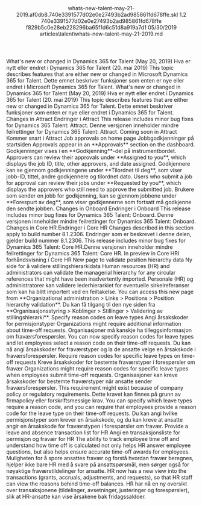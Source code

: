 <?xml version="1.0" encoding="UTF-8"?>
<xliff xmlns:logoport="urn:logoport:xliffeditor:xliff-extras:1.0" xmlns:tilt="urn:logoport:xliffeditor:tilt-non-translatables:1.0" xmlns:xsi="http://www.w3.org/2001/XMLSchema-instance" xmlns="urn:oasis:names:tc:xliff:document:1.2" xmlns:xliffext="urn:microsoft:content:schema:xliffextensions" version="1.2" xsi:schemaLocation="urn:oasis:names:tc:xliff:document:1.2 xliff-core-1.2-transitional.xsd">
  <file datatype="xml" source-language="en-US" original="whats-new-talent-may-21-2019.md" target-language="nb-NO">
    <header>
      <tool tool-company="Microsoft" tool-version="1.0-d915bc8" tool-name="mdxliff" tool-id="mdxliff"/>
      <xliffext:skl_file_name>whats-new-talent-may-21-2019.af0db8.740e3391577d02e0e27493b2ad985861fd678ffe.skl</xliffext:skl_file_name>
      <xliffext:version>1.2</xliffext:version>
      <xliffext:ms.openlocfilehash>740e3391577d02e0e27493b2ad985861fd678ffe</xliffext:ms.openlocfilehash>
      <xliffext:ms.sourcegitcommit>f829b5c0e28eb228296ba65f1d6c51d8a919a7d1</xliffext:ms.sourcegitcommit>
      <xliffext:ms.lasthandoff>05/30/2019</xliffext:ms.lasthandoff>
      <xliffext:ms.openlocfilepath>articles\talent\whats-new-talent-may-21-2019.md</xliffext:ms.openlocfilepath>
    </header>
    <body>
      <group extype="content" id="content">
        <trans-unit xml:space="preserve" translate="yes" id="101" restype="x-metadata">
          <source>What's new or changed in Dynamics 365 for Talent (May 20, 2019)</source>
        <target logoport:matchpercent="101" state="translated" state-qualifier="leveraged-tm">Hva er nytt eller endret i Dynamics 365 for Talent (20. mai 2019)</target></trans-unit>
        <trans-unit xml:space="preserve" translate="yes" id="102" restype="x-metadata">
          <source>This topic describes features that are either new or changed in Microsoft Dynamics 365 for Talent.</source>
        <target logoport:matchpercent="100" state="translated" state-qualifier="leveraged-inherited">Dette emnet beskriver funksjoner som enten er nye eller endret i Microsoft Dynamics 365 for Talent.</target></trans-unit>
        <trans-unit xml:space="preserve" translate="yes" id="103">
          <source>What's new or changed in Dynamics 365 for Talent (May 20, 2019)</source>
        <target logoport:matchpercent="101" state="translated" state-qualifier="leveraged-tm">Hva er nytt eller endret i Dynamics 365 for Talent (20. mai 2019)</target></trans-unit>
        <trans-unit xml:space="preserve" translate="yes" id="104">
          <source>This topic describes features that are either new or changed in Dynamics 365 for Talent.</source>
        <target logoport:matchpercent="100" state="translated" state-qualifier="leveraged-inherited">Dette emnet beskriver funksjoner som enten er nye eller endret i Dynamics 365 for Talent.</target></trans-unit>
        <trans-unit xml:space="preserve" translate="yes" id="105">
          <source>Changes in Attract</source>
        <target logoport:matchpercent="100" state="translated" state-qualifier="leveraged-tm">Endringer i Attract</target></trans-unit>
        <trans-unit xml:space="preserve" translate="yes" id="106">
          <source>This release includes minor bug fixes for Dynamics 365 Talent: Attract.</source>
        <target logoport:matchpercent="100" state="translated" state-qualifier="leveraged-tm">Denne versjonen inneholder mindre feilrettinger for Dynamics 365 Talent: Attract.</target></trans-unit>
        <trans-unit xml:space="preserve" translate="yes" id="107">
          <source>Coming soon in Attract</source>
        <target logoport:matchpercent="70" state="translated" state-qualifier="leveraged-inherited">Kommer snart i Attract</target></trans-unit>
        <trans-unit xml:space="preserve" translate="yes" id="108">
          <source>Job approvals on home page</source>
        <target logoport:matchpercent="70" state="translated" state-qualifier="leveraged-inherited">Jobbgodkjenninger på startsiden</target></trans-unit>
        <trans-unit xml:space="preserve" translate="yes" id="109">
          <source>Approvals appear in an <bpt id="p1">**</bpt>Approvals<ept id="p1">**</ept> section on the dashboard.</source>
        <target logoport:matchpercent="70" state="translated" state-qualifier="leveraged-inherited">Godkjenninger vises i en <bpt id="p1">**</bpt>Godkjenning<ept id="p1">**</ept>-del på instrumentbordet.</target></trans-unit>
        <trans-unit xml:space="preserve" translate="yes" id="110">
          <source>Approvers can review their approvals under <bpt id="p1">**</bpt>Assigned to you<ept id="p1">**</ept>, which displays the job ID, title, other approvers, and date assigned.</source>
        <target logoport:matchpercent="70" state="translated" state-qualifier="leveraged-inherited">Godkjennere kan se gjennom godkjenningene under <bpt id="p1">**</bpt>Tilordnet til deg<ept id="p1">**</ept>, som viser jobb-ID, tittel, andre godkjennere og tilordnet dato.</target></trans-unit>
        <trans-unit xml:space="preserve" translate="yes" id="111">
          <source>Users who submit a job for approval can review their jobs under <bpt id="p1">**</bpt>Requested by you<ept id="p1">**</ept>, which displays the approvers who still need to approve the submitted job.</source>
        <target logoport:matchpercent="70" state="translated" state-qualifier="leveraged-inherited">Brukere som sender en jobb for godkjenning, kan se gjennom jobbene under <bpt id="p1">**</bpt>Forespurt av deg<ept id="p1">**</ept>, som viser godkjennerne som fortsatt må godkjenne den sendte jobben.</target></trans-unit>
        <trans-unit xml:space="preserve" translate="yes" id="112">
          <source>Changes in Onboard</source>
        <target logoport:matchpercent="100" state="translated" state-qualifier="leveraged-tm">Endringer i Onboard</target></trans-unit>
        <trans-unit xml:space="preserve" translate="yes" id="113">
          <source>This release includes minor bug fixes for Dynamics 365 Talent: Onboard.</source>
        <target logoport:matchpercent="100" state="translated" state-qualifier="leveraged-inherited">Denne versjonen inneholder mindre feilrettinger for Dynamics 365 Talent: Onboard.</target></trans-unit>
        <trans-unit xml:space="preserve" translate="yes" id="114">
          <source>Changes in Core HR</source>
        <target logoport:matchpercent="101" state="translated" state-qualifier="leveraged-tm">Endringer i Core HR</target></trans-unit>
        <trans-unit xml:space="preserve" translate="yes" id="115">
          <source>Changes described in this section apply to build number 8.1.2306.</source>
        <target logoport:matchpercent="100" state="translated" state-qualifier="leveraged-tm">Endringer som er beskrevet i denne delen, gjelder build nummer 8.1.2306.</target></trans-unit>
        <trans-unit xml:space="preserve" translate="yes" id="116">
          <source>This release includes minor bug fixes for Dynamics 365 Talent: Core HR.</source><target logoport:matchpercent="87" state="translated" state-qualifier="fuzzy-match">Denne versjonen inneholder mindre feilrettinger for Dynamics 365 Talent: Core HR.</target>
        </trans-unit>
        <trans-unit xml:space="preserve" translate="yes" id="117">
          <source>In preview in Core HR</source><target logoport:matchpercent="70" state="translated" state-qualifier="leveraged-mt">I forhåndsvisning i Core HR</target>
        </trans-unit>
        <trans-unit xml:space="preserve" translate="yes" id="118">
          <source>New page to validate position hierarchy data</source>
        <target logoport:matchpercent="100" state="translated" state-qualifier="leveraged-inherited">Ny side for å validere stillingshierarkidata</target></trans-unit>
        <trans-unit xml:space="preserve" translate="yes" id="119">
          <source>Human resources (HR) and administrators can validate the managerial hierarchy for any circular references that might have been inadvertently imported.</source>
        <target logoport:matchpercent="95" state="translated" state-qualifier="leveraged-inherited">Personale (HR) og administratorer kan validere lederhierarkiet for eventuelle sirkelreferanser som kan ha blitt importert ved en feiltakelse.</target></trans-unit>
        <trans-unit xml:space="preserve" translate="yes" id="120">
          <source>You can access this new page from <bpt id="p1">**</bpt>Organizational administration &gt; Links &gt; Positions &gt; Position hierarchy validation<ept id="p1">**</ept>.</source>
        <target logoport:matchpercent="100" state="translated" state-qualifier="leveraged-inherited">Du kan få tilgang til den nye siden fra <bpt id="p1">**</bpt>Organisasjonsstyring &gt; Koblinger &gt; Stillinger &gt; Validering av stillingshierarki<ept id="p1">**</ept>.</target></trans-unit>
        <trans-unit xml:space="preserve" translate="yes" id="121">
          <source>Specify reason codes on leave types</source>
        <target logoport:matchpercent="101" state="translated" state-qualifier="leveraged-tm">Angi årsakskoder for permisjonstyper</target></trans-unit>
        <trans-unit xml:space="preserve" translate="yes" id="122">
          <source>Organizations might require additional information about time-off requests.</source>
        <target logoport:matchpercent="101" state="translated" state-qualifier="leveraged-tm">Organisasjoner må kanskje ha tilleggsinformasjon om fraværsforespørsler.</target></trans-unit>
        <trans-unit xml:space="preserve" translate="yes" id="123">
          <source>You can now specify reason codes for leave types and let employees select a reason code on their time-off requests.</source>
        <target logoport:matchpercent="101" state="translated" state-qualifier="leveraged-tm">Du kan nå angi årsakskoder for fraværstyper og la de ansatte velge en årsakskode i fraværsforespørsler.</target></trans-unit>
        <trans-unit xml:space="preserve" translate="yes" id="124">
          <source>Require reason codes for specific leave types on time-off requests</source>
        <target logoport:matchpercent="101" state="translated" state-qualifier="leveraged-tm">Kreve årsakskoder for bestemte fraværstyper i forespørsler om fravær</target></trans-unit>
        <trans-unit xml:space="preserve" translate="yes" id="125">
          <source>Organizations might require reason codes for specific leave types when employees submit time-off requests.</source>
        <target logoport:matchpercent="101" state="translated" state-qualifier="leveraged-tm">Organisasjoner kan kreve årsakskoder for bestemte fraværstyper når ansatte sender fraværsforespørsler.</target></trans-unit>
        <trans-unit xml:space="preserve" translate="yes" id="126">
          <source>This requirement might exist because of company policy or regulatory requirements.</source>
        <target logoport:matchpercent="100" state="translated" state-qualifier="leveraged-inherited">Dette kravet kan finnes på grunn av firmapolicy eller forskriftsmessige krav.</target></trans-unit>
        <trans-unit xml:space="preserve" translate="yes" id="127">
          <source>You can specify which leave types require a reason code, and you can require that employees provide a reason code for the leave type on their time-off requests.</source>
        <target logoport:matchpercent="97" state="translated" state-qualifier="leveraged-inherited">Du kan angi hvilke permisjonstyper som krever en årsakskode, og du kan kreve at ansatte angir en årsakskode for fraværstypen i forespørsler om fravær.</target></trans-unit>
        <trans-unit xml:space="preserve" translate="yes" id="128">
          <source>Provide a leave and absence transaction list for HR</source>
        <target logoport:matchpercent="101" state="translated" state-qualifier="leveraged-tm">Angi en transaksjonsliste for permisjon og fravær for HR</target></trans-unit>
        <trans-unit xml:space="preserve" translate="yes" id="129">
          <source>The ability to track employee time off and understand how time off is calculated not only helps HR answer employee questions, but also helps ensure accurate time-off awards for employees.</source>
        <target logoport:matchpercent="101" state="translated" state-qualifier="leveraged-tm">Muligheten for å spore ansattes fravær og forstå hvordan fravær beregnes, hjelper ikke bare HR med å svare på ansattspørsmål, men sørger også for nøyaktige fraværstildelinger for ansatte.</target></trans-unit>
        <trans-unit xml:space="preserve" translate="yes" id="130">
          <source>HR now has a new view into the transactions (grants, accruals, adjustments, and requests), so that HR staff can view the reasons behind time-off balances.</source>
        <target logoport:matchpercent="93" state="translated" state-qualifier="leveraged-inherited">HR har nå en ny oversikt over transaksjonene (tildelinger, avsetninger, justeringer og forespørsler), slik at HR-ansatte kan vise årsakene bak fridagssaldoer.</target></trans-unit>
      </group>
    </body>
  </file>
</xliff>